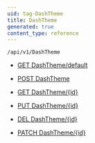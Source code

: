 ```yaml
---
uid: tag-DashTheme
title: DashTheme
generated: true
content_type: reference
---
```


```http
/api/v1/DashTheme
```




* [GET DashTheme/default](v1DashTheme_DefaultDashTheme.md)

* [POST DashTheme](v1DashTheme_PostDashTheme.md)

* [GET DashTheme/{id}](v1DashTheme_GetDashTheme.md)

* [PUT DashTheme/{id}](v1DashTheme_PutDashTheme.md)

* [DEL DashTheme/{id}](v1DashTheme_DeleteDashTheme.md)

* [PATCH DashTheme/{id}](v1DashTheme_PatchDashTheme.md)
